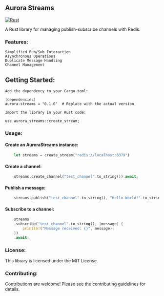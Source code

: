 ## Aurora Streams

[![Rust](https://github.com/josh-tracey/aurora-streams/actions/workflows/rust.yml/badge.svg)](https://github.com/josh-tracey/aurora-streams/actions/workflows/rust.yml)

A Rust library for managing publish-subscribe channels with Redis.

### Features:

    Simplified Pub/Sub Interaction
    Asynchronous Operations
    Duplicate Message Handling
    Channel Management

## Getting Started:

    Add the dependency to your Cargo.toml:

    [dependencies]
    aurora-streams = "0.1.0"  # Replace with the actual version

    Import the library in your Rust code:

    use aurora_streams::create_stream;

### Usage:


#### Create an AuroraStreams instance:

```rust
    let streams = create_stream("redis://localhost:6379")
```

#### Create a channel:

```rust
    streams.create_channel("test_channel".to_string()).await;
```

#### Publish a message:

```rust
    streams.publish("test_channel".to_string(), "Hello World!".to_string()).await;
```

#### Subscribe to a channel:

```rust
    streams
    .subscribe("test_channel".to_string(), |message| {
        println!("Message received: {}", message);
    })
    .await;
```

### License:

This library is licensed under the MIT License.

### Contributing:

Contributions are welcome! Please see the contributing guidelines for details.
